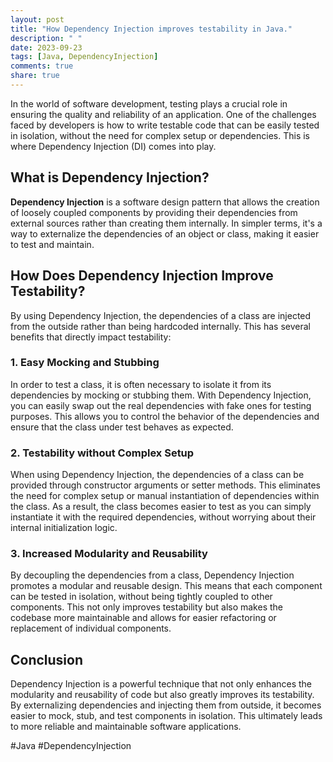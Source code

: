 ```yaml
---
layout: post
title: "How Dependency Injection improves testability in Java."
description: " "
date: 2023-09-23
tags: [Java, DependencyInjection]
comments: true
share: true
---
```


In the world of software development, testing plays a crucial role in ensuring the quality and reliability of an application. One of the challenges faced by developers is how to write testable code that can be easily tested in isolation, without the need for complex setup or dependencies. This is where Dependency Injection (DI) comes into play.

## What is Dependency Injection?

**Dependency Injection** is a software design pattern that allows the creation of loosely coupled components by providing their dependencies from external sources rather than creating them internally. In simpler terms, it's a way to externalize the dependencies of an object or class, making it easier to test and maintain.

## How Does Dependency Injection Improve Testability?

By using Dependency Injection, the dependencies of a class are injected from the outside rather than being hardcoded internally. This has several benefits that directly impact testability:

### 1. Easy Mocking and Stubbing

In order to test a class, it is often necessary to isolate it from its dependencies by mocking or stubbing them. With Dependency Injection, you can easily swap out the real dependencies with fake ones for testing purposes. This allows you to control the behavior of the dependencies and ensure that the class under test behaves as expected.

### 2. Testability without Complex Setup

When using Dependency Injection, the dependencies of a class can be provided through constructor arguments or setter methods. This eliminates the need for complex setup or manual instantiation of dependencies within the class. As a result, the class becomes easier to test as you can simply instantiate it with the required dependencies, without worrying about their internal initialization logic.

### 3. Increased Modularity and Reusability

By decoupling the dependencies from a class, Dependency Injection promotes a modular and reusable design. This means that each component can be tested in isolation, without being tightly coupled to other components. This not only improves testability but also makes the codebase more maintainable and allows for easier refactoring or replacement of individual components.

## Conclusion

Dependency Injection is a powerful technique that not only enhances the modularity and reusability of code but also greatly improves its testability. By externalizing dependencies and injecting them from outside, it becomes easier to mock, stub, and test components in isolation. This ultimately leads to more reliable and maintainable software applications.

#Java #DependencyInjection